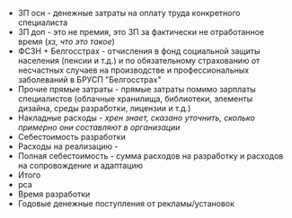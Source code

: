 - ЗП осн - денежные затраты на оплату труда конкретного специалиста
- ЗП доп - это не премия, это ЗП за фактически не отработанное время (*хз, что это такое*)
- ФСЗН + Белгосстрах - отчисления в фонд социальной защиты населения (пенсии и т.д.) и по обязательному страхованию от несчастных случаев на производстве и профессиональных заболеваний в БРУСП "Белгосстрах"
- Прочие прямые затраты - прямые затраты помимо зарплаты специалистов (облачные хранилища, библиотеки, элементы дизайна, среды разработки, лицензии и т.д.)
- Накладные расходы - *хрен знает, сказано уточнить, сколько примерно они составляют в организации*
- Себестоимость разработки
- Расходы на реализацию - 
- Полная себестоимость - сумма расходов на разработку и расходов на сопровождение и адаптацию
- Итого
- рса
- Время разработки
- Годовые денежные поступления от рекламы/установок